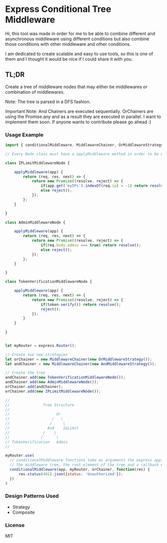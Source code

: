 # Express Conditional Tree Middleware

Hi, this tool was made in order for me to be able to combine different and asynchronous middleware 
using different conditions but also combine those conditions with other middleware and other conditions.

I am dedicated to create scalable and easy to use tools, so this is one of them and I thought it would be nice if I could share it with you.


## TL;DR
Create a tree of middleware nodes that may either be middlewares or combination of middlewares.

Note: The tree is parsed in a DFS fashion.

Important Note: And Chainers are executed sequentially. OrChainers are using the Promise.any and as a result they are executed in parallel. I want to implement them soon. If anyone wants to contribute please go ahead :) 


### Usage Example

```javascript
import { conditionalMiddleware, MiddlewareChainer, OrMiddlewareStrategy, AndMiddlewareStrategy } from 'express-conditional-tree-middleware';

// Every Node class must have a applyMiddleware method in order to be used by a chainer

class IPLimitMiddlewareNode {    

    applyMiddleware(app) {
        return (req, res, next) => {
            return new Promise((resolve, reject) => {
                if(app.get('myIPs').indexOf(req.ip) > -1) return resolve();
                else reject();
            });
        };
    }

}

class AdminMiddlewareNode {

    applyMiddleware(app) {
        return (req, res, next) => {
            return new Promise((resolve, reject) => {
                if(req.body.admin === true) return resolve();
                else reject();
            });
        };
    }

}

class TokenVerificationMiddlewareNode {

    applyMiddleware(app) {
        return (req, res, next) => {
            return new Promise((resolve, reject) => {
                if(token.verify()) return resolve();
                reject();
            });
        }
    }
    
}


let myRouter = express.Router();

// Create two new strategies
let orChainer = new MiddlewareChainer(new OrMiddlewareStrategy());
let andChainer = new MiddlewareChainer(new AndMiddlewareStrategy());

// Create the tree
andChainer.add(new TokenVerificationMiddlewareNode());
andChainer.add(new AdminMiddlewareNode());
orChainer.add(andChainer);
orChainer.add(new IPLimitMiddlewareNode());

//
//               Tree Structure
//
//                     Or
//                   /   \
//                  /     \
//                 And    IpLimit 
//               /    \
//              /      \
// TokenVerification   Admin
//

myRouter.use(
  // conditionalMiddleware functions take as arguments the express app, a router that will apply 
  // the middleware tree, the root element of the tree and a callback error function
  conditionalMiddleware(app, myRouter, orChainer, function(res) {
      res.status(401).json({status: 'Unauthorized'});
  })
)
```


### Design Patterns Used

* Strategy
* Composite


### License

MIT
